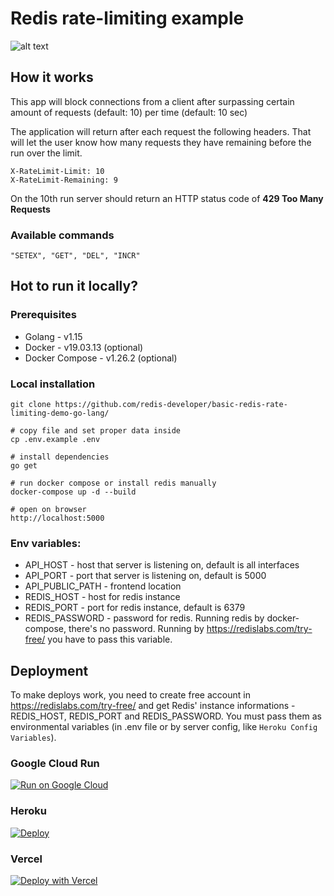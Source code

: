 # Redis rate-limiting example

![alt text](https://github.com/redis-developer/basic-redis-rate-limiting-demo-go-lang/blob/master/preview.png?raw=true)

## How it works

This app will block connections from a client after surpassing certain amount of requests (default: 10) per time (default: 10 sec)

The application will return after each request the following headers. That will let the user know how many requests they have remaining before the run over the limit.

```
X-RateLimit-Limit: 10
X-RateLimit-Remaining: 9
```

On the 10th run server should return an HTTP status code of **429 Too Many Requests**

### Available commands

```
"SETEX", "GET", "DEL", "INCR"
```

## Hot to run it locally?

### Prerequisites

-   Golang - v1.15
-   Docker - v19.03.13 (optional)
-   Docker Compose - v1.26.2 (optional)

### Local installation

```
git clone https://github.com/redis-developer/basic-redis-rate-limiting-demo-go-lang/

# copy file and set proper data inside
cp .env.example .env

# install dependencies
go get

# run docker compose or install redis manually
docker-compose up -d --build

# open on browser
http://localhost:5000

```

### Env variables:

-   API_HOST - host that server is listening on, default is all interfaces
-   API_PORT - port that server is listening on, default is 5000
-   API_PUBLIC_PATH - frontend location
-   REDIS_HOST - host for redis instance
-   REDIS_PORT - port for redis instance, default is 6379
-   REDIS_PASSWORD - password for redis. Running redis by docker-compose, there's no password. Running by https://redislabs.com/try-free/ you have to pass this variable.

## Deployment

To make deploys work, you need to create free account in https://redislabs.com/try-free/ and get Redis' instance informations - REDIS_HOST, REDIS_PORT and REDIS_PASSWORD. You must pass them as environmental variables (in .env file or by server config, like `Heroku Config Variables`).

### Google Cloud Run

[![Run on Google
Cloud](https://deploy.cloud.run/button.svg)](https://deploy.cloud.run/?git_repo=https://github.com/redis-developer/basic-redis-rate-limiting-demo-go-lang.git)

### Heroku

[![Deploy](https://www.herokucdn.com/deploy/button.svg)](https://heroku.com/deploy)

### Vercel

[![Deploy with Vercel](https://vercel.com/button)](https://vercel.com/new/git/external?repository-url=https://github.com/redis-developer/basic-redis-rate-limiting-demo-go-lang&env=API_HOST,API_PORT,API_PUBLIC_PATH,REDIS_HOST,REDIS_PORT,REDIS_PASSWORD)
